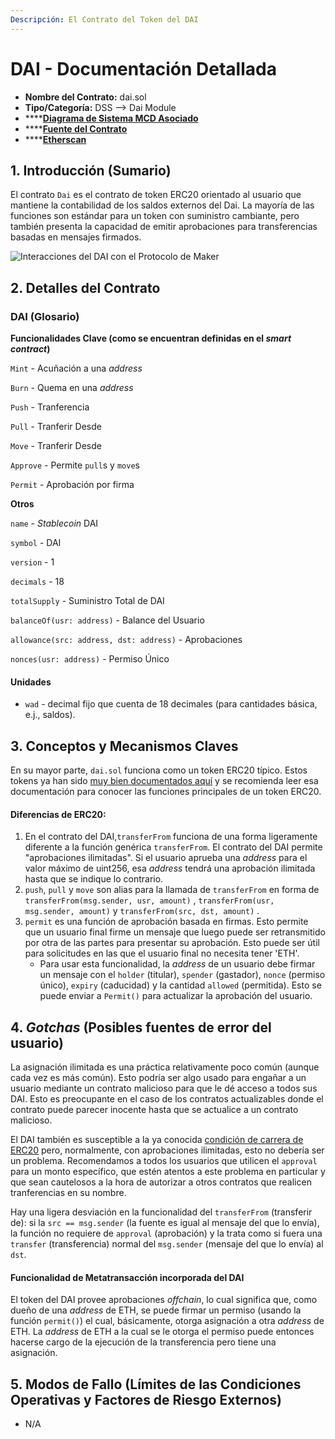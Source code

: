 ```yaml
---
Descripción: El Contrato del Token del DAI
---
```


# DAI - Documentación Detallada

* **Nombre del Contrato:** dai.sol
* **Tipo/Categoría:** DSS —> Dai Module
* ****[**Diagrama de Sistema MCD Asociado**](https://github.com/makerdao/dss/wiki)
* ****[**Fuente del Contrato**](https://github.com/makerdao/dss/blob/master/src/dai.sol)
* ****[**Etherscan**](https://etherscan.io/address/0x6b175474e89094c44da98b954eedeac495271d0f)

## 1. Introducción (Sumario)

El contrato `Dai` es el contrato de token ERC20 orientado al usuario que mantiene la contabilidad de los saldos externos del Dai. La mayoría de las funciones son estándar para un token con suministro cambiante, pero también presenta la capacidad de emitir aprobaciones para transferencias basadas en mensajes firmados.

![Interacciones del DAI con el Protocolo de Maker](https://github.com/makerdao/mcd-docs-content/blob/master/.gitbook/assets/Screen%20Shot%202019-11-17%20at%202.08.05%20PM.png?raw=true)

## 2. Detalles del Contrato

### DAI (Glosario)

**Funcionalidades Clave (como se encuentran definidas en el _smart contract_)**

`Mint` - Acuñación a una _address_

`Burn` - Quema en una _address_

`Push` - Tranferencia

`Pull` - Tranferir Desde

`Move` - Tranferir Desde

`Approve` - Permite `pull`s y `move`s

`Permit` - Aprobación por firma

**Otros**

`name` - _Stablecoin_ DAI

`symbol` - DAI

`version` - 1

`decimals` - 18

`totalSupply` - Suministro Total de DAI

`balanceOf(usr: address)` - Balance del Usuario

`allowance(src: address, dst: address)` - Aprobaciones

`nonces(usr: address)` - Permiso Único

#### **Unidades**

* `wad` - decimal fijo que cuenta de 18 decimales (para cantidades básica, e.j., saldos).

## 3. Conceptos y Mecanismos Claves

En su mayor parte, `dai.sol` funciona como un token ERC20 típico. Estos tokens ya han sido [muy bien documentados aquí](https://eips.ethereum.org/EIPS/eip-20) y se recomienda leer esa documentación para conocer las funciones principales de un token ERC20.

#### Diferencias de ERC20:

1. En el contrato del DAI,`transferFrom` funciona de una forma ligeramente diferente a la función genérica `transferFrom`. El contrato del DAI permite "aprobaciones ilimitadas". Si el usuario aprueba una _address_ para el valor máximo de uint256, esa _address_ tendrá una aprobación ilimitada hasta que se indique lo contrario.
2. `push`, `pull` y `move` son alias para la llamada de `transferFrom` en forma de `transferFrom(msg.sender, usr, amount)` , `transferFrom(usr, msg.sender, amount)` y `transferFrom(src, dst, amount)` .
3. `permit` es una función de aprobación basada en firmas. Esto permite que un usuario final firme un mensaje que luego puede ser retransmitido por otra de las partes para presentar su aprobación. Esto puede ser útil para solicitudes en las que el usuario final no necesita tener 'ETH'.
   * Para usar esta funcionalidad, la _address_ de un usuario debe firmar un mensaje con el `holder` (titular), `spender` (gastador), `nonce` (permiso único), `expiry` (caducidad) y la cantidad `allowed` (permitida). Esto se puede enviar a `Permit()` para actualizar la aprobación del usuario.
   
## 4. _Gotchas_ (Posibles fuentes de error del usuario)

La asignación ilimitada es una práctica relativamente poco común (aunque cada vez es más común). Esto podría ser algo usado para engañar a un usuario mediante un contrato malicioso para que le dé acceso a todos sus DAI. Esto es preocupante en el caso de los contratos actualizables donde el contrato puede parecer inocente hasta que se actualice a un contrato malicioso.

El DAI también es susceptible a la ya conocida [condición de carrera de ERC20](https://github.com/0xProject/0x-monorepo/issues/850) pero, normalmente, con aprobaciones ilimitadas, esto no debería ser un problema. Recomendamos a todos los usuarios que utilicen el `approval` para un monto específico, que estén atentos a este problema en particular y que sean cautelosos a la hora de autorizar a otros contratos que realicen tranferencias en su nombre.

Hay una ligera desviación en la funcionalidad del `transferFrom` (transferir de): si la `src == msg.sender` (la fuente es igual al mensaje del que lo envía), la función no requiere de `approval` (aprobación) y la trata como si fuera una `transfer` (transferencia) normal del `msg.sender` (mensaje del que lo envía) al `dst`.

#### Funcionalidad de Metatransacción incorporada del DAI

El token del DAI provee aprobaciones _offchain_, lo cual significa que, como dueño de una _address_ de ETH, se puede firmar un permiso (usando la función `permit()`) el cual, básicamente, otorga asignación a otra _address_ de ETH. La _address_ de ETH a la cual se le otorga el permiso puede entonces hacerse cargo de la ejecución de la transferencia pero tiene una asignación.

## 5. Modos de Fallo (Límites de las Condiciones Operativas y Factores de Riesgo Externos)

* N/A